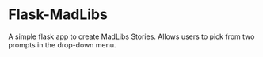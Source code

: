 # Flask-MadLibs
A simple flask app to create MadLibs Stories.
Allows users to pick from two prompts in the drop-down menu.
